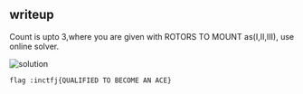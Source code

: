 ## writeup
Count is upto 3,where you are given with ROTORS TO MOUNT as(I,II,III), use online solver.

![solution](https://i.imgur.com/y9p7Nx9.png)

```flag :inctfj{QUALIFIED TO BECOME AN ACE}```
